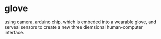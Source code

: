 glove
=====

using camera, arduino chip, which is embeded into a wearable glove, and serveal sensors to create a new three diemsional human-computer interface.


